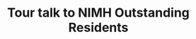 ---
title: "Tour talk to NIMH Outstanding Residents"
project_id: 
date: 
conference_id: ""
presenters:
   - peter_bandettini
summary: "<p>Tour talk to NIMH Outstanding Residents, NIH</p>"
file: /assets/presentations/T180.ppt
filename: T180.ppt
layout: presentation
---